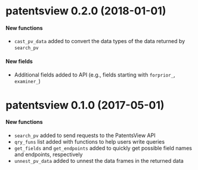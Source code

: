 # patentsview 0.2.0 (2018-01-01)

#### New functions

* `cast_pv_data` added to convert the data types of the data returned by 
  `search_pv`
  
#### New fields

* Additional fields added to API (e.g., fields starting with `forprior_`, `examiner_`)

# patentsview 0.1.0 (2017-05-01)

#### New functions

* `search_pv` added to send requests to the PatentsView API
* `qry_funs` list added with functions to help users write queries
* `get_fields` and `get_endpoints` added to quickly get possible field names 
  and endpoints, respectively
* `unnest_pv_data` added to unnest the data frames in the returned data